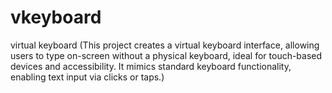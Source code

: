 # vkeyboard
virtual keyboard (This project creates a virtual keyboard interface, allowing users to type on-screen without a physical keyboard, ideal for touch-based devices and accessibility. It mimics standard keyboard functionality, enabling text input via clicks or taps.)
